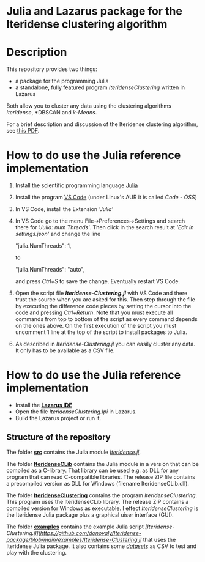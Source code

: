 # Julia and Lazarus package for the Iteridense clustering algorithm

# Description

This repository provides two things:

* a package for the programming Julia
* a standalone, fully featured program *IteridenseClustering* written in Lazarus

Both allow you to cluster any data using the clustering algorithms *Iteridense*, *DBSCAN and *k-Means*.

For a brief description and discussion of the Iteridense clustering algorithm, see [this PDF](https://codeberg.org/Soloof/Iteridense/raw/branch/main/Paper/Iteridense-clustering.pdf).

# How to do use the Julia reference implementation

1. Install the scientific programming language [Julia](https://en.wikipedia.org/wiki/Julia_(programming_language))
2. Install the program [VS Code](https://en.wikipedia.org/wiki/Visual_Studio_Code) (under Linux's AUR it is called *Code - OSS*)
3. In VS Code, install the Extension *'Julia'*
4. In VS Code go to the menu File→Preferences→Settings and search there for *'Julia: num Threads'*. Then click in the search result at
   *'Edit in settings.json'* and change the line
 
    "julia.NumThreads": 1,
   
   to
   
    "julia.NumThreads": "auto",

   and press *Ctrl+S* to save the change. Eventually restart VS Code.
5. Open the script file ***Iteridense-Clustering.jl*** with VS Code and there trust the source when you are asked for this.
   Then step through the file by executing the difference code pieces by setting the cursor into the code and pressing *Ctrl+Return*.
   Note that you must execute all commands from top to bottom of the script as every command depends on the ones above. On the first
   execution of the script you must uncomment 1 line at the top of the script to install packages to Julia.
6. As described in *Iteridense-Clustering.jl* you can easily cluster any data. It only has to be available as a CSV file.

# How to do use the Julia reference implementation

* Install the **[Lazarus IDE](https://en.wikipedia.org/wiki/Lazarus_(software))**
* Open the file *IteridenseClustering.lpi* in Lazarus.
* Build the Lazarus project or run it.

## Structure of the repository

The folder **[src](https://github.com/donovaly/Iteridense-package/tree/main/src)** contains the Julia module *[Iteridense.jl](https://github.com/donovaly/Iteridense-package/blob/main/src/Iteridense.jl)*.

The folder **[IteridenseCLib](https://github.com/donovaly/Iteridense-package/tree/main/IteridenseCLib)** contains the Julia module in a version that can be compiled as a C-library. That library can be used e.g. as DLL for any program that can read C-compatible libraries.
The release ZIP file contains a precompiled version as DLL for Windows (filename IteridenseCLib.dll). 

The folder **[IteridenseClustering](https://github.com/donovaly/Iteridense-package/tree/main/IteridenseCLib/IteridenseClustering)** contains the program *IteridenseClustering*. This program uses the IteridenseCLib library. The release ZIP contains a compiled version for Windows as executable.
I effect *IteridenseClustering* is the Iteridense Julia package plus a graphical uiser interface (GUI).

The folder **[examples](https://github.com/donovaly/Iteridense-package/tree/main/examples)** contains the example Julia script *[Iteridense-Clustering.jl](https://github.com/donovaly/Iteridense-package/blob/main/examples/Iteridense-Clustering.jl* that uses the Iteridense Julia package. It also contains some *[datasets](https://github.com/donovaly/Iteridense-package/tree/main/examples/datasets)* as CSV to test and play with the clustering.
